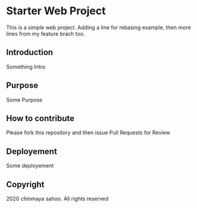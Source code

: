 # Starter Web Project

This is a simple web project. Adding a line for rebasing example, then more lines from my feature brach too.

## Introduction

Something Intro
## Purpose

Some Purpose
## How to contribute

Please fork this repository and then issue Pull Requests for Review

## Deployement

Some deployement

## Copyright

2020 chinmaya sahoo. All rights reserved
